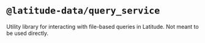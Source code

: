 # `@latitude-data/query_service`

Utility library for interacting with file-based queries in Latitude. Not meant to be used directly.
